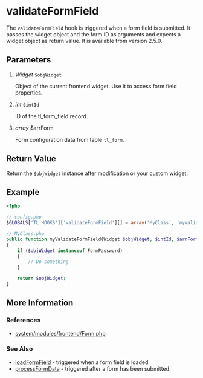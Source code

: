 # validateFormField


The `validateFormField` hook is triggered when a form field is submitted. It passes the widget object and the form ID as arguments and expects a widget object as return value. It is available from version 2.5.0.


## Parameters 

1. *Widget* `$objWidget`

	Object of the current frontend widget. Use it to access form field properties.

2. *int* `$intId`

	ID of the tl\_form\_field record.

3. *array* $arrForm

	Form configuration data from table `tl_form`.

## Return Value 

Return the `$objWidget` instance after modification or your custom widget.


## Example 

```php
<?php

// config.php
$GLOBALS['TL_HOOKS']['validateFormField'][] = array('MyClass', 'myValidateFormField');

// MyClass.php
public function myValidateFormField(Widget $objWidget, $intId, $arrForm)
{
    if ($objWidget instanceof FormPassword)
    {
        // Do something
    }

    return $objWidget;
}
```


## More Information


### References

- [system/modules/frontend/Form.php](https://github.com/contao/core/blob/2.11.7/system/modules/frontend/Form.php#L172)


### See Also

- [loadFormField](loadFormField.md) - triggered when a form field is loaded
- [processFormData](processFormData.md) - triggered after a form has been submitted
